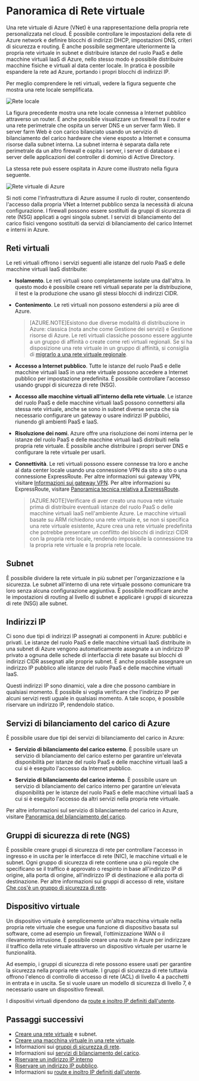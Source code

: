 <properties
   pageTitle="Panoramica della rete virtuale (VNet) di Azure"
   description="Informazioni sulle reti virtuali in Azure"
   services="virtual-network"
   documentationCenter="na"
   authors="telmosampaio"
   manager="carolz"
   editor="tysonn" />
<tags
   ms.service="virtual-network"
   ms.devlang="na"
   ms.topic="article"
   ms.tgt_pltfrm="na"
   ms.workload="infrastructure-services"
   ms.date="08/05/2015"
   ms.author="telmos" />

# Panoramica di Rete virtuale

Una rete virtuale di Azure (VNet) è una rappresentazione della propria rete personalizzata nel cloud. È possibile controllare le impostazioni della rete di Azure network e definire blocchi di indirizzi DHCP, impostazioni DNS, criteri di sicurezza e routing. È anche possibile segmentare ulteriormente la propria rete virtuale in subnet e distribuire istanze del ruolo PaaS e delle macchine virtuali IaaS di Azure, nello stesso modo è possibile distribuire macchine fisiche e virtuali al data center locale. In pratica è possibile espandere la rete ad Azure, portando i propri blocchi di indirizzi IP.

Per meglio comprendere le reti virtuali, vedere la figura seguente che mostra una rete locale semplificata.

![Rete locale](./media/virtual-networks-overview/figure01.png)

La figura precedente mostra una rete locale connessa a Internet pubblico attraverso un router. È anche possibile visualizzare un firewall tra il router e una rete perimetrale che ospita un server DNS e un server farm Web. Il server farm Web è con carico bilanciato usando un servizio di bilanciamento del carico hardware che viene esposto a Internet e consuma risorse dalla subnet interna. La subnet interna è separata dalla rete perimetrale da un altro firewall e ospita i server, i server di database e i server delle applicazioni del controller di dominio di Active Directory.

La stessa rete può essere ospitata in Azure come illustrato nella figura seguente.

![Rete virtuale di Azure](./media/virtual-networks-overview/figure02.png)

Si noti come l'infrastruttura di Azure assume il ruolo di router, consentendo l'accesso dalla propria VNet a Internet pubblico senza la necessità di alcuna configurazione. I firewall possono essere sostituiti da gruppi di sicurezza di rete (NSG) applicati a ogni singola subnet. I servizi di bilanciamento del carico fisici vengono sostituiti da servizi di bilanciamento del carico Internet e interni in Azure.

## Reti virtuali

Le reti virtuali offrono i servizi seguenti alle istanze del ruolo PaaS e delle macchine virtuali IaaS distribuite:

- **Isolamento**. Le reti virtuali sono completamente isolate una dall'altra. In questo modo è possibile creare reti virtuali separate per la distribuzione, il test e la produzione che usano gli stessi blocchi di indirizzi CIDR.

- **Contenimento**. Le reti virtuali non possono estendersi a più aree di Azure.

    >[AZURE.NOTE]Esistono due diverse modalità di distribuzione in Azure: classica (nota anche come Gestione dei servizi) e Gestione risorse di Azure. Le reti virtuali classiche possono essere aggiunte a un gruppo di affinità o create come reti virtuali regionali. Se si ha disposizione una rete virtuale in un gruppo di affinità, si consiglia di [migrarlo a una rete virtuale regionale](./virtual-networks-migrate-to-regional-vnet.md).

- **Accesso a Internet pubblico**. Tutte le istanze del ruolo PaaS e delle macchine virtuali IaaS in una rete virtuale possono accedere a Internet pubblico per impostazione predefinita. È possibile controllare l'accesso usando gruppi di sicurezza di rete (NSG).

- **Accesso alle macchine virtuali all'interno della rete virtuale**. Le istanze del ruolo PaaS e delle macchine virtuali IaaS possono connettersi alla stessa rete virtuale, anche se sono in subnet diverse senza che sia necessario configurare un gateway o usare indirizzi IP pubblici, riunendo gli ambienti PaaS e IaaS.

- **Risoluzione dei nomi**. Azure offre una risoluzione dei nomi interna per le istanze del ruolo PaaS e delle macchine virtuali IaaS distribuiti nella propria rete virtuale. È possibile anche distribuire i propri server DNS e configurare la rete virtuale per usarli.

- **Connettività**. Le reti virtuali possono essere connesse tra loro e anche al data center locale usando una connessione VPN da sito a sito o una connessione ExpressRoute. Per altre informazioni sui gateway VPN, visitare [Informazioni sui gateway VPN](./vpn-gateway-about-vpngateways.md). Per altre informazioni su ExpressRoute, visitare [Panoramica tecnica relativa a ExpressRoute](./expressroute-introduction.md).

    >[AZURE.NOTE]Verificare di aver creato una nuova rete virtuale prima di distribuire eventuali istanze del ruolo PaaS o delle macchine virtuali IaaS nell'ambiente Azure. Le macchine virtuali basate su ARM richiedono una rete virtuale e, se non si specifica una rete virtuale esistente, Azure crea una rete virtuale predefinita che potrebbe presentare un conflitto dei blocchi di indirizzi CIDR con la propria rete locale, rendendo impossibile la connessione tra la propria rete virtuale e la propria rete locale.

## Subnet

È possibile dividere la rete virtuale in più subnet per l'organizzazione e la sicurezza. Le subnet all'interno di una rete virtuale possono comunicare tra loro senza alcuna configurazione aggiuntiva. È possibile modificare anche le impostazioni di routing al livello di subnet e applicare i gruppi di sicurezza di rete (NSG) alle subnet.

## Indirizzi IP

Ci sono due tipi di indirizzi IP assegnati ai componenti in Azure: pubblici e privati. Le istanze del ruolo PaaS e delle macchine virtuali IaaS distribuite in una subnet di Azure vengono automaticamente assegnate a un indirizzo IP privato a ognuna delle schede di interfaccia di rete basate sui blocchi di indirizzi CIDR assegnati alle proprie subnet. È anche possibile assegnare un indirizzo IP pubblico alle istanze del ruolo PaaS e delle macchine virtuali IaaS.

Questi indirizzi IP sono dinamici, vale a dire che possono cambiare in qualsiasi momento. È possibile si voglia verificare che l'indirizzo IP per alcuni servizi resti uguale in qualsiasi momento. A tale scopo, è possibile riservare un indirizzo IP, rendendolo statico.

## Servizi di bilanciamento del carico di Azure

È possibile usare due tipi dei servizi di bilanciamento del carico in Azure:

- **Servizio di bilanciamento del carico esterno**. È possibile usare un servizio di bilanciamento del carico esterno per garantire un'elevata disponibilità per istanze del ruolo PaaS e delle macchine virtuali IaaS a cui si è eseguito l'accesso da Internet pubblico.

- **Servizio di bilanciamento del carico interno**. È possibile usare un servizio di bilanciamento del carico interno per garantire un'elevata disponibilità per le istanze del ruolo PaaS e delle macchine virtuali IaaS a cui si è eseguito l'accesso da altri servizi nella propria rete virtuale.

Per altre informazioni sul servizio di bilanciamento del carico in Azure, visitare [Panoramica del bilanciamento del carico](../load-balancer-overview.md).

## Gruppi di sicurezza di rete (NGS)

È possibile creare gruppi di sicurezza di rete per controllare l'accesso in ingresso e in uscita per le interfacce di rete (NIC), le macchine virtuali e le subnet. Ogni gruppo di sicurezza di rete contiene una o più regole che specificano se il traffico è approvato o respinto in base all'indirizzo IP di origine, alla porta di origine, all'indirizzo IP di destinazione e alla porta di destinazione. Per altre informazioni sui gruppi di accesso di rete, visitare [Che cos'è un gruppo di sicurezza di rete](../virtual-networks-nsg.md).

## Dispositivo virtuale

Un dispositivo virtuale è semplicemente un'altra macchina virtuale nella propria rete virtuale che esegue una funzione di dispositivo basata sul software, come ad esempio un firewall, l'ottimizzazione WAN o il rilevamento intrusione. È possibile creare una route in Azure per indirizzare il traffico della rete virtuale attraverso un dispositivo virtuale per usarne le funzionalità.

Ad esempio, i gruppi di sicurezza di rete possono essere usati per garantire la sicurezza nella propria rete virtuale. I gruppi di sicurezza di rete tuttavia offrono l'elenco di controllo di accesso di rete (ACL) di livello 4 a pacchetti in entrata e in uscita. Se si vuole usare un modello di sicurezza di livello 7, è necessario usare un dispositivo firewall.

I dispositivi virtuali dipendono da [route e inoltro IP definiti dall'utente](../virtual-networks-udr-overview.md).

## Passaggi successivi

- [Creare una rete virtuale](../virtual-networks-create-a-vnet.md) e subnet.
- [Creare una macchina virtuale in una rete virtuale](../virtual-machines-windows-tutorial.md).
- Informazioni sui [gruppi di sicurezza di rete](../virtual-networks-nsg.md).
- Informazioni sui [servizi di bilanciamento del carico](../load-balancer-overview.md).
- [Riservare un indirizzo IP interno](../virtual-networks-reserved-private-ip.md)
- [Riservare un indirizzo IP pubblico](../virtual-networks-reserved-public-ip.md).
- Informazioni su [route e inoltro IP definiti dall'utente](virtual-networks-udr-overview.md).

<!---HONumber=August15_HO7-->